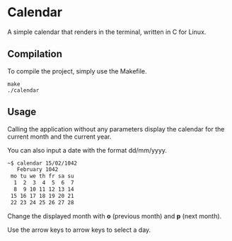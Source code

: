 # Calendar
A simple calendar that renders in the terminal, written in C for Linux.

## Compilation
To compile the project, simply use the Makefile.
```
make
./calendar
```

## Usage
Calling the application without any parameters display the calendar for the current month and the current year.

You can also input a date with the format dd/mm/yyyy.
``` sh
~$ calendar 15/02/1042
   February 1042
 mo tu we th fr sa su
  1  2  3  4  5  6  7
  8  9 10 11 12 13 14
 15 16 17 18 19 20 21
 22 23 24 25 26 27 28
```

Change the displayed month with **o** (previous month) and **p** (next month).

Use the arrow keys to arrow keys to select a day.
